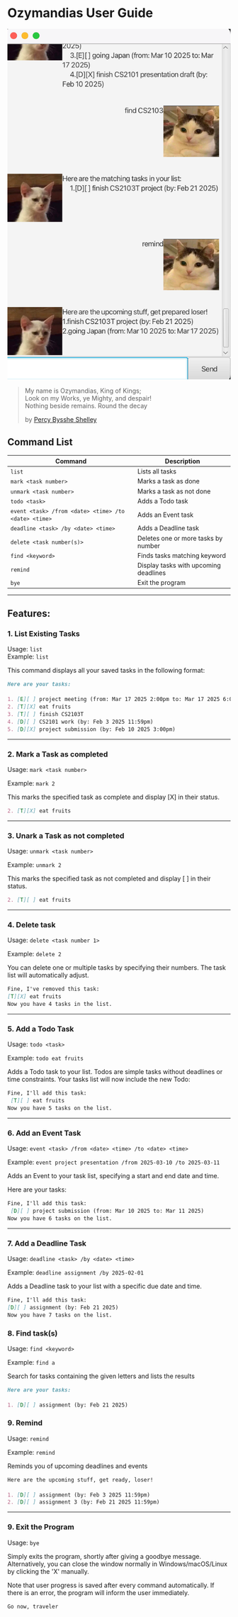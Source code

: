 # Ozymandias User Guide

![product screenshot](Ui.png)


>My name is Ozymandias, King of Kings;  
>Look on my Works, ye Mighty, and despair!  
>Nothing beside remains. Round the decay   
>
> by [Percy Bysshe Shelley](https://www.poetryfoundation.org/poems/46565/ozymandias) 

## Command List
| Command                                              | Description                          |
| ---------------------------------------------------- | ------------------------------------ |
| `list`                                               | Lists all tasks                     |
| `mark <task number>`                                 | Marks a task as done                |
| `unmark <task number>`                               | Marks a task as not done            |
| `todo <task>`                                        | Adds a Todo task                    |
| `event <task> /from <date> <time> /to <date> <time>` | Adds an Event task                   |
| `deadline <task> /by <date> <time>`                  | Adds a Deadline task                |
| `delete <task number(s)>`                            | Deletes one or more tasks by number |
| `find <keyword>`                                     | Finds tasks matching keyword       |
| `remind`                                                | Display tasks with upcoming deadlines                   |
| `bye`                                                | Exit the program                  |


---
## Features:
### 1. List Existing Tasks

Usage: `list`  
Example: `list`

This command displays all your saved tasks in the following format:

```md
Here are your tasks:

1. [E][ ] project meeting (from: Mar 17 2025 2:00pm to: Mar 17 2025 6:00pm)
2. [T][X] eat fruits
3. [T][ ] finish CS2103T
4. [D][ ] CS2101 work (by: Feb 3 2025 11:59pm)
5. [D][X] project submission (by: Feb 10 2025 3:00pm)
```

---
### 2. Mark a Task as completed

Usage: `mark <task number>`

Example: `mark 2`

This marks the specified task as complete and display [X] in their status.

```md
2. [T][X] eat fruits
```
---
### 3. Unark a Task as not completed

Usage: `unmark <task number>`

Example: `unmark 2`

This marks the specified task as not completed and display [ ] in their status.

```md
2. [T][ ] eat fruits
```
---
### 4. Delete task

Usage: `delete <task number 1>`

Example: `delete 2`

You can delete one or multiple tasks by specifying their numbers. The task list will automatically adjust.

```md
Fine, I've removed this task:
[T][X] eat fruits
Now you have 4 tasks in the list.
```

---

### 5. Add a Todo Task

Usage: `todo <task>`

Example: `todo eat fruits`

Adds a Todo task to your list. Todos are simple tasks without deadlines or time constraints. Your tasks list will now include the new Todo:

```md
Fine, I'll add this task:
 [T][ ] eat fruits
Now you have 5 tasks on the list.   
```

---

### 6. Add an Event Task

Usage: `event <task> /from <date> <time> /to <date> <time>`

Example: `event project presentation /from 2025-03-10 /to 2025-03-11`

Adds an Event to your task list, specifying a start and end date and time.

Here are your tasks:

```md
Fine, I'll add this task:
 [D][ ] project submission (from: Mar 10 2025 to: Mar 11 2025)
Now you have 6 tasks on the list.
```

---

### 7. Add a Deadline Task

Usage: `deadline <task> /by <date> <time>`

Example: `deadline assignment /by 2025-02-01`

Adds a Deadline task to your list with a specific due date and time.

```md
Fine, I'll add this task:
[D][ ] assignment (by: Feb 21 2025)
Now you have 7 tasks on the list.
```

### 8. Find task(s)

Usage: `find <keyword>`

Example: `find a`

Search for tasks containing the given letters and lists the results

```md
Here are your tasks:

1. [D][ ] assignment (by: Feb 21 2025)
```

### 9. Remind

Usage: `remind`   

Example: `remind`  

Reminds you of upcoming deadlines and events

```md
Here are the upcoming stuff, get ready, loser!

1. [D][ ] assignment (by: Feb 3 2025 11:59pm)
2. [D][ ] assignment 3 (by: Feb 21 2025 11:59pm)
```
---

### 9. Exit the Program

Usage: `bye`

Simply exits the program, shortly after giving a goodbye message. Alternatively, you can close the window normally in Windows/macOS/Linux by clicking the 'X' manually.

Note that user progress is saved after every command automatically. If there is an error, the program will inform the user immediately.

```md
Go now, traveler
